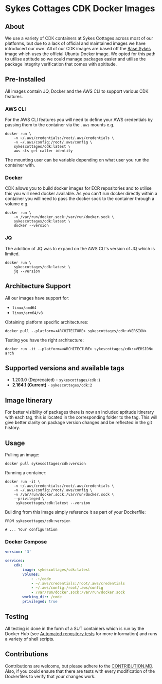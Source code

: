 # Sykes Cottages CDK Docker Images

## About

We use a variety of CDK containers at Sykes Cottages across most of our platforms, but due to a lack of official and maintained images we have introduced our own.
All of our CDK images are based off the [Base Sykes](https://github.com/SykesCottages/docker-base) image which uses the official Ubuntu Docker image.
We opted for this path to utilise aptitude so we could manage packages easier and utilise the package integrity verification that comes with apititude.

## Pre-Installed
All images contain JQ, Docker and the AWS CLI to support various CDK features. 

### AWS CLI
For the AWS CLI features you will need to define your AWS credentials by passing them to the container via the `.aws` mounts e.g.
```shell
docker run \
    -v ~/.aws/credentials:/root/.aws/credentials \
    -v ~/.aws/config:/root/.aws/config \
    sykescottages/cdk:latest \
    aws sts get-caller-identity
```
The mounting user can be variable depending on what user you run the container with.

### Docker

CDK allows you to build docker images for ECR repositories and to utilise this you will need docker available.
As you can't run docker directly within a container you will need to pass the docker sock to the container through a volume e.g.
```shell
docker run \
    -v /var/run/docker.sock:/var/run/docker.sock \
    sykescottages/cdk:latest \
    docker --version
```

### JQ

The addition of JQ was to expand on the AWS CLI's version of JQ which is limited.

```shell
docker run \
    sykescottages/cdk:latest \
    jq --version
```

## Architecture Support

All our images have support for:
- `linux/amd64`
- `linux/arm64/v8`

Obtaining platform specific architectures:

```shell
docker pull --platform=<ARCHITECTURE> sykescottages/cdk:<VERSION>
```

Testing you have the right architecture:

```shell
docker run -it --platform=<ARCHITECTURE> sykescottages/cdk:<VERSION> arch
```

## Supported versions and available tags

- 1.203.0 (Deprecated) - `sykescottages/cdk:1`
- **2.164.1 (Current)** - `sykescottages/cdk:2`

## Image Itinerary

For better visibility of packages there is now an included aptitude itinerary with each tag, this is located in the corresponding folder to the tag.
This will give better clarity on package version changes and be reflected in the git history.

## Usage

Pulling an image:
```
docker pull sykescottages/cdk:version
```

Running a container:
```
docker run -it \
    -v ~/.aws/credentials:/root/.aws/credentials \
    -v ~/.aws/config:/root/.aws/config \
    -v /var/run/docker.sock:/var/run/docker.sock \
    --privileged \
     sykescottages/cdk:latest --version
```

Building from this image simply reference it as part of your Dockerfile:

```
FROM sykescottages/cdk:version

# ... Your configuration
```

### Docker Compose

```yaml
version: '3'

services:
    cdk:
        image: sykescottages/cdk:latest
        volumes:
            - .:/code
            - ~/.aws/credentials:/root/.aws/credentials
            - ~/.aws/config:/root/.aws/config
            - /var/run/docker.sock:/var/run/docker.sock
        working_dir: /code
        privileged: true
```

## Testing

All testing is done in the form of a SUT containers which is run by the Docker Hub (see [Automated repository tests](https://docs.docker.com/docker-hub/builds/automated-testing/) for more information) and runs a variety of shell scripts.

## Contributions

Contributions are welcome, but please adhere to the [CONTRIBUTION.MD](https://github.com/SykesCottages/docker-cdk/blob/master/CONTRIBUTION.MD). Also, if you could ensure that there are tests with every modification of the Dockerfiles to verify that your changes work.
